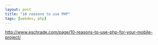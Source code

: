 ```yaml
---
layout: post
title: "10 reasons to use PHP"
tags: [webdev, php]
---
```


http://www.eschrade.com/page/10-reasons-to-use-php-for-your-mobile-project/

